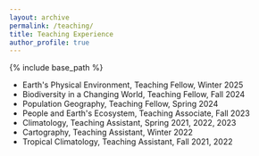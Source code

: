 ```yaml
---
layout: archive
permalink: /teaching/
title: Teaching Experience
author_profile: true
---
```


{% include base_path %}

* Earth's Physical Environment, Teaching Fellow, Winter 2025
* Biodiversity in a Changing World, Teaching Fellow, Fall 2024
* Population Geography, Teaching Fellow, Spring 2024
* People and Earth's Ecosystem, Teaching Associate, Fall 2023
* Climatology, Teaching Assistant, Spring 2021, 2022, 2023
* Cartography, Teaching Assistant, Winter 2022
* Tropical Climatology, Teaching Assistant, Fall 2021, 2022
